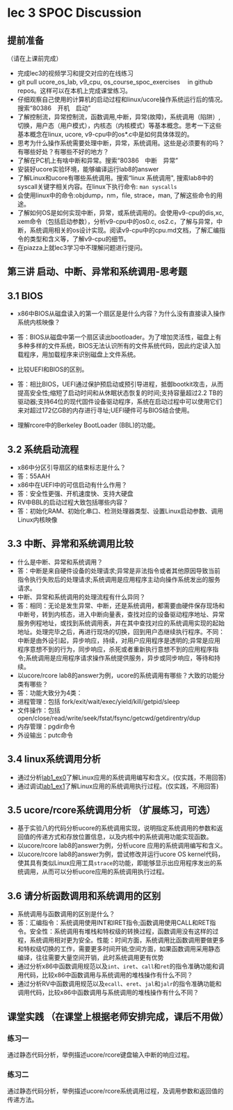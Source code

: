 # lec 3 SPOC Discussion

## **提前准备**
（请在上课前完成）


 - 完成lec3的视频学习和提交对应的在线练习
 - git pull ucore_os_lab, v9_cpu, os_course_spoc_exercises  　in github repos。这样可以在本机上完成课堂练习。
 - 仔细观察自己使用的计算机的启动过程和linux/ucore操作系统运行后的情况。搜索“80386　开机　启动”
 - 了解控制流，异常控制流，函数调用,中断，异常(故障)，系统调用（陷阱）,切换，用户态（用户模式），内核态（内核模式）等基本概念。思考一下这些基本概念在linux, ucore, v9-cpu中的os*.c中是如何具体体现的。
 - 思考为什么操作系统需要处理中断，异常，系统调用。这些是必须要有的吗？有哪些好处？有哪些不好的地方？
 - 了解在PC机上有啥中断和异常。搜索“80386　中断　异常”
 - 安装好ucore实验环境，能够编译运行lab8的answer
 - 了解Linux和ucore有哪些系统调用。搜索“linux 系统调用", 搜索lab8中的syscall关键字相关内容。在linux下执行命令: ```man syscalls```
 - 会使用linux中的命令:objdump，nm，file, strace，man, 了解这些命令的用途。
 - 了解如何OS是如何实现中断，异常，或系统调用的。会使用v9-cpu的dis,xc, xem命令（包括启动参数），分析v9-cpu中的os0.c, os2.c，了解与异常，中断，系统调用相关的os设计实现。阅读v9-cpu中的cpu.md文档，了解汇编指令的类型和含义等，了解v9-cpu的细节。
 - 在piazza上就lec3学习中不理解问题进行提问。

## 第三讲 启动、中断、异常和系统调用-思考题

## 3.1 BIOS
- x86中BIOS从磁盘读入的第一个扇区是是什么内容？为什么没有直接读入操作系统内核映像？

- 答：BIOS从磁盘中第一个扇区读出bootloader。为了增加灵活性，磁盘上有多种多样的文件系统，BIOS无法认识所有的文件系统代码，因此约定读入加载程序，用加载程序来识别磁盘上文件系统。

- 比较UEFI和BIOS的区别。

- 答：相比BIOS，UEFI通过保护预启动或预引导进程，抵御bootkit攻击，从而提高安全性;缩短了启动时间和从休眠状态恢复的时间;支持容量超过2.2 TB的驱动器;支持64位的现代固件设备驱动程序，系统在启动过程中可以使用它们来对超过172亿GB的内存进行寻址;UEFI硬件可与BIOS结合使用。

- 理解rcore中的Berkeley BootLoader (BBL)的功能。

  

## 3.2 系统启动流程

- x86中分区引导扇区的结束标志是什么？
- 答：55AAH
- x86中在UEFI中的可信启动有什么作用？
- 答：安全性更强、开机速度快、支持大硬盘
- RV中BBL的启动过程大致包括哪些内容？
- 答：初始化RAM、初始化串口、检测处理器类型、设置Linux启动参数、调用Linux内核映像

## 3.3 中断、异常和系统调用比较
- 什么是中断、异常和系统调用？
- 答：中断是来自硬件设备的处理请求;异常是非法指令或者其他原因导致当前指令执行失败后的处理请求;系统调用是应用程序主动向操作系统发出的服务请求。
- 中断、异常和系统调用的处理流程有什么异同？
- 答：相同：无论是发生异常、中断，还是系统调用，都需要由硬件保存现场和中断号，转到内核态，进入中断向量表，查找对应的设备驱动程序地址、异常服务例程地址，或找到系统调用表，并在其中查找对应的系统调用实现的起始地址。处理完毕之后，再进行现场的切换，回到用户态继续执行程序。不同：中断是由外设引起，异步响应，持续，对用户应用程序是透明的;异常是应用程序意想不到的行为，同步响应，杀死或者重新执行意想不到的应用程序指令;系统调用是应用程序请求操作系统提供服务，异步或同步响应，等待和持续。
- 以ucore/rcore lab8的answer为例，ucore的系统调用有哪些？大致的功能分类有哪些？
- 答：功能大致分为4类：
- 进程管理：包括 fork/exit/wait/exec/yield/kill/getpid/sleep
- 文件操作：包括 open/close/read/write/seek/fstat/fsync/getcwd/getdirentry/dup
- 内存管理：pgdir命令
- 外设输出：putc命令

## 3.4 linux系统调用分析
- 通过分析[lab1_ex0](https://github.com/chyyuu/ucore_lab/blob/master/related_info/lab1/lab1-ex0.md)了解Linux应用的系统调用编写和含义。(仅实践，不用回答)
- 通过调试[lab1_ex1](https://github.com/chyyuu/ucore_lab/blob/master/related_info/lab1/lab1-ex1.md)了解Linux应用的系统调用执行过程。(仅实践，不用回答)


## 3.5 ucore/rcore系统调用分析 （扩展练习，可选）
-  基于实验八的代码分析ucore的系统调用实现，说明指定系统调用的参数和返回值的传递方式和存放位置信息，以及内核中的系统调用功能实现函数。
- 以ucore/rcore lab8的answer为例，分析ucore 应用的系统调用编写和含义。
- 以ucore/rcore lab8的answer为例，尝试修改并运行ucore OS kernel代码，使其具有类似Linux应用工具`strace`的功能，即能够显示出应用程序发出的系统调用，从而可以分析ucore应用的系统调用执行过程。


## 3.6 请分析函数调用和系统调用的区别
- 系统调用与函数调用的区别是什么？
- 答：汇编指令：系统调用使用INT和IRET指令;函数调用使用CALL和RET指令。安全性：系统调用有堆栈和特权级的转换过程，函数调用没有这样的过程，系统调用相对更为安全。性能：时间方面，系统调用比函数调用要做更多和特权级切换的工作，需要更多时间开销;空间方面，如果函数调用采用静态编译，往往需要大量空间开销，此时系统调用更有优势
- 通过分析x86中函数调用规范以及`int`、`iret`、`call`和`ret`的指令准确功能和调用代码，比较x86中函数调用与系统调用的堆栈操作有什么不同？
- 通过分析RV中函数调用规范以及`ecall`、`eret`、`jal`和`jalr`的指令准确功能和调用代码，比较x86中函数调用与系统调用的堆栈操作有什么不同？


## 课堂实践 （在课堂上根据老师安排完成，课后不用做）
### 练习一
通过静态代码分析，举例描述ucore/rcore键盘输入中断的响应过程。

### 练习二
通过静态代码分析，举例描述ucore/rcore系统调用过程，及调用参数和返回值的传递方法。

